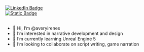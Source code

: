<div id="badges">
  <a href="https://www.linkedin.com/in/averyirene/">
    <img src="https://img.shields.io/badge/LinkedIn-blue?style=for-the-badge&logo=linkedin&logoColor=white" alt="LinkedIn Badge"/>
  </a>
  <div id="badges">
  <a href="https://www.irenebyavery.com/">
    <img alt="Static Badge" src="https://img.shields.io/badge/irenebyavery-pink"> 
  </a>
   <br>
   <br>
   
- 👋 Hi, I’m @averyirenes
- 👀 I’m interested in narrative development and design
- 🌱 I’m currently learning Unreal Engine 5
- 💞️ I’m looking to collaborate on script writing, game narration
